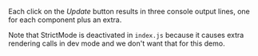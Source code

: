 Each click on the _Update_ button results in three console output lines, one for each component plus an extra.

Note that StrictMode is deactivated in `index.js` because it causes
extra rendering calls in dev mode and we don't want that for this demo.
